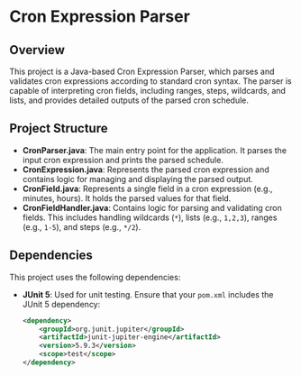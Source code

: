 # Cron Expression Parser

## Overview

This project is a Java-based Cron Expression Parser, which parses and validates cron expressions according to standard cron syntax. The parser is capable of interpreting cron fields, including ranges, steps, wildcards, and lists, and provides detailed outputs of the parsed cron schedule.

## Project Structure

- **CronParser.java**: The main entry point for the application. It parses the input cron expression and prints the parsed schedule.
- **CronExpression.java**: Represents the parsed cron expression and contains logic for managing and displaying the parsed output.
- **CronField.java**: Represents a single field in a cron expression (e.g., minutes, hours). It holds the parsed values for that field.
- **CronFieldHandler.java**: Contains logic for parsing and validating cron fields. This includes handling wildcards (`*`), lists (e.g., `1,2,3`), ranges (e.g., `1-5`), and steps (e.g., `*/2`).

## Dependencies

This project uses the following dependencies:

- **JUnit 5**: Used for unit testing. Ensure that your `pom.xml` includes the JUnit 5 dependency:

  ```xml
  <dependency>
      <groupId>org.junit.jupiter</groupId>
      <artifactId>junit-jupiter-engine</artifactId>
      <version>5.9.3</version>
      <scope>test</scope>
  </dependency>
